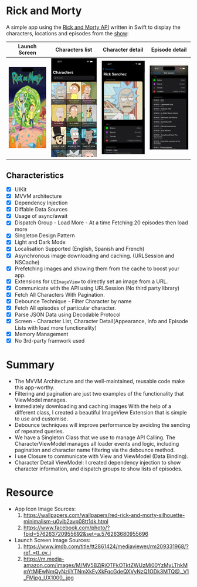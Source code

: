 # Rick and Morty

A simple app using the [Rick and Morty API](https://rickandmortyapi.com) written in Swift to display the characters, locations and episodes from the [show](https://en.wikipedia.org/wiki/Rick_and_Morty):

Launch Screen    |     Characters list           |  Character detail    |  Episode detail
:-------------------------:|:-------------------------:|:-------------------------:|:-------------------------:
<img alt="Characters list" src="Screenshots/launch_screen.png">|<img alt="Characters list" src="Screenshots/characters_list.png">|<img alt="Character detail" src="Screenshots/character_detail.png">|<img alt="Episode detail" src="Screenshots/episode_detail.png">

## Characteristics

- [x] UIKit
- [x] MVVM architecture
- [x] Dependency Injection
- [x] Diffable Data Sources 
- [x] Usage of async/await
- [x] Dispatch Group - Load More - At a time Fetching 20 episodes then load more
- [x] Singleton Design Pattern
- [x] Light and Dark Mode
- [x] Localisation Supported (English, Spanish and French)
- [x] Asynchronous image downloading and caching. (URLSession and NSCache)
- [x] Prefetching images and showing them from the cache to boost your app.
- [x] Extensions for `UIImageView` to directly set an image from a URL.
- [x] Communicate with the API using URLSession (No third party library)
- [x] Fetch All Characters With Pagination.
- [x] Debounce Technique - Filter Character by name
- [x] Fetch All episodes of particular character. 
- [x] Parse JSON Data using Decodable Protocol
- [x] Screen - Character List, Character Detail(Appearance, Info and Episode Lists with load more functionality)
- [x] Memory Management
- [x] No 3rd-party framwork used 

# Summary

- The MVVM Architecture and the well-maintained, reusable code make this app-worthy.
- Filtering and pagination are just two examples of the functionality that ViewModel manages.
- Immediately downloading and caching images With the help of a different class, I created a beautiful ImageView Extension that is simple to use and customise.
- Debounce techniques will improve performance by avoiding the sending of repeated queries.
- We have a Singleton Class that we use to manage API Calling. The CharacterViewModel manages all loader events and logic, including pagination and character name filtering via the debounce method. 
- I use Closure to communicate with View and ViewModel (Data Binding).
- Character Detail ViewModel: I created dependency injection to show character information, and dispatch groups to show lists of episodes.

# Resource
- App Icon Image Sources:
  1. https://wallpapers.com/wallpapers/red-rick-and-morty-silhouette-minimalism-u0vib2avp08tt1dk.html
  2. https://www.facebook.com/photo/?fbid=576263720955692&set=a.576263680955696
- Launch Screen Image Sources:
  1. https://www.imdb.com/title/tt2861424/mediaviewer/rm209331968/?ref_=tt_ov_i
  2. https://m.media-amazon.com/images/M/MV5BZjRjOTFkOTktZWUzMi00YzMyLThkMmYtMjEwNmQyNzliYTNmXkEyXkFqcGdeQXVyNzQ1ODk3MTQ@._V1_FMjpg_UX1000_.jpg
